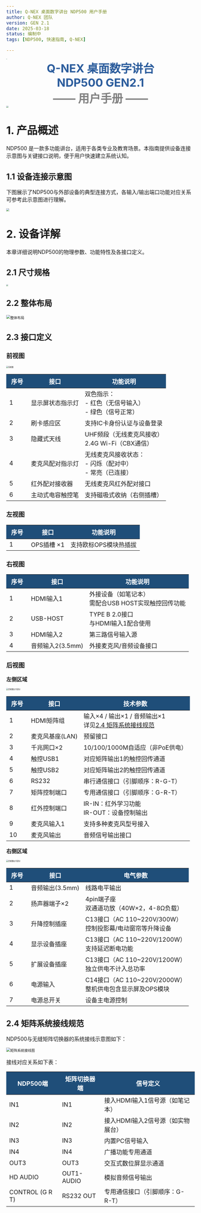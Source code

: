 ```yaml
---
title: Q-NEX 桌面数字讲台 NDP500 用户手册
author: Q-NEX 团队
version: GEN 2.1
date: 2025-03-18
status: 编制中
tags: [NDP500, 快速指南, Q-NEX]

---
```


<style>
table th {
    font-weight: bold;
    color: white;
    background-color: #1f4e79;
    padding: 6px 13px;
    text-align: center;
}
</style>

<img src="../../NMP/UserManual/img/Q-LOGO.png" style="zoom: 10%;" />

<div style="text-align:center; color:#2B5C9C; font-size:30px;font-weight:bold;">Q-NEX 桌面数字讲台</div>

<div style="text-align:center;  color:#2B5C9C; font-size:30px; font-weight:bold;">NDP500 GEN2.1</div>

<div style="text-align:center;  color:grey; font-size:30px; font-weight:bold;">—— 用户手册 ——</div>

<img src="../UserManual/img/NDP-500_GEN2.png" style="zoom: 35%;" />

# 1. 产品概述 

NDP500 是一款多功能讲台，适用于各类专业及教育场景。本指南提供设备连接示意图与关键接口说明，便于用户快速建立系统认知。

## 1.1 设备连接示意图 

下图展示了NDP500与外部设备的典型连接方式，各输入/输出端口功能对应关系可参考此示意图进行理解。

<img src="../UserManual/img/NDP500GEN21_Device_Conn.png" style="zoom: 50%;" />

# 2. 设备详解

本章详细说明NDP500的物理参数、功能特性及各接口定义。

## 2.1 尺寸规格 

<img src="../UserManual/img/NDP500-GEN2.1-Dimensions.png"  style="zoom: 33%;" />

## 2.2 整体布局

<img src="../UserManual/img/NDP500-GEN2-OV.png" alt="整体布局" style="zoom: 67%;" />

## 2.3 接口定义

### 前视图 

<img src="../UserManual/img/NDP500-GEN2-FrontView.png" alt="前视图" style="zoom: 33%;" />

| 序号 | 接口             | 功能说明                                                     |
| ---- | ---------------- | ------------------------------------------------------------ |
| 1    | 显示屏状态指示灯 | 双色指示：<br>- 红色（无信号输入）<br>- 绿色（信号正常）     |
| 2    | 刷卡感应区       | 支持IC卡身份认证与设备登录                                   |
| 3    | 隐藏式天线       | UHF频段（无线麦克风接收）<br>2.4G Wi-Fi（CBX通信）           |
| 4    | 麦克风配对指示灯 | 无线麦克风接收状态：<br>- 闪烁（配对中）<br>- 常亮（已连接） |
| 5    | 红外配对接收器   | 无线麦克风红外配对接口                                       |
| 6    | 主动式电容触控笔 | 支持磁吸式收纳（右侧插槽）                                   |

### 左视图

| 序号 | 接口       | 功能说明              |
| ---- | ---------- | --------------------- |
| 1    | OPS插槽 ×1 | 支持欧标OPS模块热插拔 |

### 右视图

| 序号 | 接口             | 功能说明                                               |
| ---- | ---------------- | ------------------------------------------------------ |
| 1    | HDMI输入1        | 外接设备（如笔记本）<br>需配合USB HOST实现触控回传功能 |
| 2    | USB-HOST         | TYPE B 2.0接口<br>与HDMI输入1配合使用                  |
| 3    | HDMI输入2        | 第三路信号输入源                                       |
| 4    | 音频输入2(3.5mm) | 外接麦克风/音频设备接口                                |

### 后视图

**左侧区域**

<img src="../UserManual/img/NDP500-RearView-1.png" alt="后视图左半部分" style="zoom: 33%;" />

| 序号 | 接口            | 技术参数                                                     |
| ---- | --------------- | ------------------------------------------------------------ |
| 1    | HDMI矩阵组      | 输入×4 / 输出×1 / 音频输出×1<br>详见[2.4 矩阵系统接线规范](#2.4-矩阵系统接线规范) |
| 2    | 麦克风基座(LAN) | 预留接口                                                     |
| 3    | 千兆网口×2      | 10/100/1000M自适应（非PoE供电）                              |
| 4    | 触控USB1        | 对应矩阵输出1的触控回传通道                                  |
| 5    | 触控USB2        | 对应矩阵输出2的触控回传通道                                  |
| 6    | RS232           | 串行通信接口（引脚顺序：R-G-T）                              |
| 7    | 矩阵控制端口    | 专用通信接口（引脚顺序：G-R-T）                              |
| 8    | 红外控制端口    | IR-IN：红外学习功能<br>IR-OUT：设备控制输出                  |
| 9    | 麦克风输入1     | 支持多种麦克风型号接入                                       |
| 10   | 麦克风输出      | 音频信号输出接口                                             |

**右侧区域**

<img src="../UserManual/img/NDP500-RearView-2.png" alt="后视图右半部分" style="zoom: 33%;" />

| 序号 | 接口            | 电气参数                                                     |
| ---- | --------------- | ------------------------------------------------------------ |
| 1    | 音频输出(3.5mm) | 线路电平输出                                                 |
| 2    | 扬声器端子×2    | 4pin端子座<br>双通道功放（40W×2，4-8Ω负载）                  |
| 3    | 升降控制插座    | C13接口（AC 110~220V/300W）<br>控制投影幕/电动窗帘等升降设备 |
| 4    | 显示设备插座    | C13接口（AC 110~220V/1200W）<br>支持延迟断电功能             |
| 5    | 扩展设备插座    | C13接口（AC 110~220V/1200W）<br>独立供电不计入总功率         |
| 6    | 电源输入        | C14接口（AC 110~220V/2000W）<br>整机供电包含显示屏及OPS模块  |
| 7    | 电源总开关      | 设备主电源控制                                               |

## 2.4 矩阵系统接线规范

NDP500与无缝矩阵切换器的系统接线示意图如下：

<img src="../UserManual/img/NDP500-Switcher-Conn-v2.jpg" alt="矩阵系统接线图" style="zoom: 67%;" />

接线对应关系如下表：

| **NDP500端**    | **矩阵切换器端** | **信号定义**                      |
| --------------- | ---------------- | --------------------------------- |
| IN1             | IN1              | 接入HDMI输入1信号源（如笔记本）   |
| IN2             | IN2              | 接入HDMI输入2信号源（如实物展台） |
| IN3             | IN3              | 内置PC信号输入                    |
| IN4             | IN4              | 广播功能专用通道                  |
| OUT3            | OUT3             | 交互式数位屏显示通道              |
| HD AUDIO        | OUT1-AUDIO       | 模拟音频信号输出                  |
| CONTROL (G R T) | RS232 OUT        | 专用通信接口（引脚顺序：G-R-T）   |